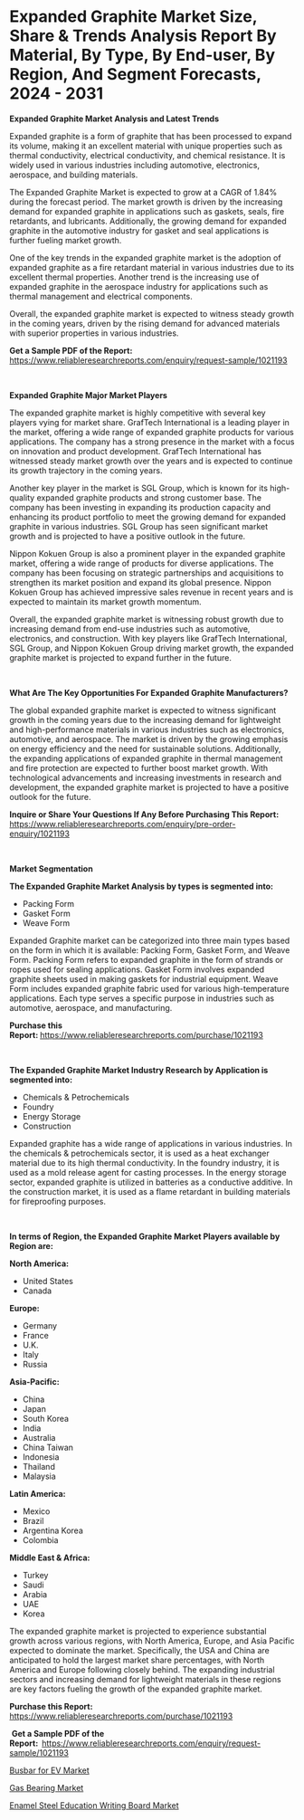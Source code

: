 <p><h1>Expanded Graphite Market Size, Share & Trends Analysis Report By Material, By Type, By End-user, By Region, And Segment Forecasts, 2024 - 2031</h1></p><p><strong>Expanded Graphite Market Analysis and Latest Trends</strong></p>
<p><p>Expanded graphite is a form of graphite that has been processed to expand its volume, making it an excellent material with unique properties such as thermal conductivity, electrical conductivity, and chemical resistance. It is widely used in various industries including automotive, electronics, aerospace, and building materials.</p><p>The Expanded Graphite Market is expected to grow at a CAGR of 1.84% during the forecast period. The market growth is driven by the increasing demand for expanded graphite in applications such as gaskets, seals, fire retardants, and lubricants. Additionally, the growing demand for expanded graphite in the automotive industry for gasket and seal applications is further fueling market growth.</p><p>One of the key trends in the expanded graphite market is the adoption of expanded graphite as a fire retardant material in various industries due to its excellent thermal properties. Another trend is the increasing use of expanded graphite in the aerospace industry for applications such as thermal management and electrical components.</p><p>Overall, the expanded graphite market is expected to witness steady growth in the coming years, driven by the rising demand for advanced materials with superior properties in various industries.</p></p>
<p><strong>Get a Sample PDF of the Report:&nbsp;</strong> <a href="https://www.reliableresearchreports.com/enquiry/request-sample/1021193">https://www.reliableresearchreports.com/enquiry/request-sample/1021193</a></p>
<p>&nbsp;</p>
<p><strong>Expanded Graphite Major Market Players</strong></p>
<p><p>The expanded graphite market is highly competitive with several key players vying for market share. GrafTech International is a leading player in the market, offering a wide range of expanded graphite products for various applications. The company has a strong presence in the market with a focus on innovation and product development. GrafTech International has witnessed steady market growth over the years and is expected to continue its growth trajectory in the coming years.</p><p>Another key player in the market is SGL Group, which is known for its high-quality expanded graphite products and strong customer base. The company has been investing in expanding its production capacity and enhancing its product portfolio to meet the growing demand for expanded graphite in various industries. SGL Group has seen significant market growth and is projected to have a positive outlook in the future.</p><p>Nippon Kokuen Group is also a prominent player in the expanded graphite market, offering a wide range of products for diverse applications. The company has been focusing on strategic partnerships and acquisitions to strengthen its market position and expand its global presence. Nippon Kokuen Group has achieved impressive sales revenue in recent years and is expected to maintain its market growth momentum.</p><p>Overall, the expanded graphite market is witnessing robust growth due to increasing demand from end-use industries such as automotive, electronics, and construction. With key players like GrafTech International, SGL Group, and Nippon Kokuen Group driving market growth, the expanded graphite market is projected to expand further in the future.</p></p>
<p>&nbsp;</p>
<p><strong>What Are The Key Opportunities For Expanded Graphite Manufacturers?</strong></p>
<p><p>The global expanded graphite market is expected to witness significant growth in the coming years due to the increasing demand for lightweight and high-performance materials in various industries such as electronics, automotive, and aerospace. The market is driven by the growing emphasis on energy efficiency and the need for sustainable solutions. Additionally, the expanding applications of expanded graphite in thermal management and fire protection are expected to further boost market growth. With technological advancements and increasing investments in research and development, the expanded graphite market is projected to have a positive outlook for the future.</p></p>
<p><strong>Inquire or Share Your Questions If Any Before Purchasing This Report:</strong> <a href="https://www.reliableresearchreports.com/enquiry/pre-order-enquiry/1021193">https://www.reliableresearchreports.com/enquiry/pre-order-enquiry/1021193</a></p>
<p>&nbsp;</p>
<p><strong>Market Segmentation</strong></p>
<p><strong>The Expanded Graphite Market Analysis by types is segmented into:</strong></p>
<p><ul><li>Packing Form</li><li>Gasket Form</li><li>Weave Form</li></ul></p>
<p><p>Expanded Graphite market can be categorized into three main types based on the form in which it is available: Packing Form, Gasket Form, and Weave Form. Packing Form refers to expanded graphite in the form of strands or ropes used for sealing applications. Gasket Form involves expanded graphite sheets used in making gaskets for industrial equipment. Weave Form includes expanded graphite fabric used for various high-temperature applications. Each type serves a specific purpose in industries such as automotive, aerospace, and manufacturing.</p></p>
<p><strong>Purchase this Report:&nbsp;</strong><a href="https://www.reliableresearchreports.com/purchase/1021193">https://www.reliableresearchreports.com/purchase/1021193</a></p>
<p>&nbsp;</p>
<p><strong>The Expanded Graphite Market Industry Research by Application is segmented into:</strong></p>
<p><ul><li>Chemicals & Petrochemicals</li><li>Foundry</li><li>Energy Storage</li><li>Construction</li></ul></p>
<p><p>Expanded graphite has a wide range of applications in various industries. In the chemicals & petrochemicals sector, it is used as a heat exchanger material due to its high thermal conductivity. In the foundry industry, it is used as a mold release agent for casting processes. In the energy storage sector, expanded graphite is utilized in batteries as a conductive additive. In the construction market, it is used as a flame retardant in building materials for fireproofing purposes.</p></p>
<p>&nbsp;</p>
<p><strong>In terms of Region, the Expanded Graphite Market Players available by Region are:</strong></p>
<p>
    <p> <strong> North America: </strong>
        <ul>
            <li>United States</li>
            <li>Canada</li>
        </ul>
        </p> 
    <p> <strong> Europe: </strong>
        <ul>
            <li>Germany</li>
            <li>France</li>
            <li>U.K.</li>
            <li>Italy</li>
            <li>Russia</li>
        </ul>
        </p> 
    <p> <strong> Asia-Pacific: </strong>
        <ul>
            <li>China</li>
            <li>Japan</li>
            <li>South Korea</li>
            <li>India</li>
            <li>Australia</li>
            <li>China Taiwan</li>
            <li>Indonesia</li>
            <li>Thailand</li>
            <li>Malaysia</li>
        </ul>
        </p> 
    <p> <strong> Latin America: </strong>
        <ul>
            <li>Mexico</li>
            <li>Brazil</li>
            <li>Argentina Korea</li>
            <li>Colombia</li>
        </ul>
        </p> 
    <p> <strong> Middle East & Africa: </strong>
        <ul>
            <li>Turkey</li>
            <li>Saudi</li>
            <li>Arabia</li>
            <li>UAE</li>
            <li>Korea</li>
        </ul>
    </p>
    </p>
<p><p>The expanded graphite market is projected to experience substantial growth across various regions, with North America, Europe, and Asia Pacific expected to dominate the market. Specifically, the USA and China are anticipated to hold the largest market share percentages, with North America and Europe following closely behind. The expanding industrial sectors and increasing demand for lightweight materials in these regions are key factors fueling the growth of the expanded graphite market.</p></p>
<p><strong>Purchase this Report: </strong><a href="https://www.reliableresearchreports.com/purchase/1021193">https://www.reliableresearchreports.com/purchase/1021193</a></p>
<p>&nbsp;<strong>Get a Sample PDF of the Report:&nbsp;&nbsp;</strong><a href="https://www.reliableresearchreports.com/enquiry/request-sample/1021193">https://www.reliableresearchreports.com/enquiry/request-sample/1021193</a></p>
<p><strong></strong></p>
<p><p><a href="https://view.publitas.com/reportprime-1/busbar-for-ev-market-offer-valuable-insights-into-market-size-market-share-market-trends-and-projections-spanning-from-2023-to-2030/">Busbar for EV Market</a></p><p><a href="https://view.publitas.com/reportprime-1/gas-bearing-market-dynamics-2023-2030-also-about-its-market-trends-projections-and-opportunities/">Gas Bearing Market</a></p><p><a href="https://view.publitas.com/reportprime-1/enamel-steel-education-writing-board-market-size-market-share-and-global-market-analysis-report-2023-2030/">Enamel Steel Education Writing Board Market</a></p></p>